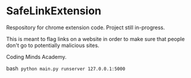 # SafeLinkExtension
Respository for chrome extension code. Project still in-progress.

This is meant to flag links on a website in order to make sure that people don't go to potentially malicious sites.

Coding Minds Academy.

bash```
python main.py runserver 127.0.0.1:5000```
